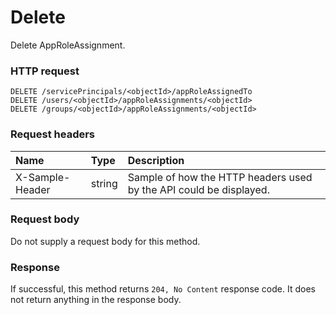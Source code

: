 # Delete

Delete AppRoleAssignment.
### HTTP request
```http
DELETE /servicePrincipals/<objectId>/appRoleAssignedTo
DELETE /users/<objectId>/appRoleAssignments/<objectId>
DELETE /groups/<objectId>/appRoleAssignments/<objectId>

```
### Request headers
| Name       | Type | Description|
|:---------------|:--------|:----------|
| X-Sample-Header  | string  | Sample of how the HTTP headers used by the API could be displayed.|

### Request body
Do not supply a request body for this method.


### Response
If successful, this method returns `204, No Content` response code. It does not return anything in the response body.


<!-- uuid: 255197e0-ad65-4c3b-a74f-c877d05f4f88
2015-10-12 21:29:59 UTC -->